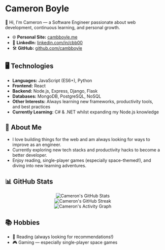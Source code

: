 # Cameron Boyle

👋 Hi, I'm Cameron — a Software Engineer passionate about web development, continuous learning, and personal growth.

- 🌐 **Personal Site:** [cambboyle.me](https://cambboyle.me)
- 💼 **LinkedIn:** [linkedin.com/in/cbb00](https://www.linkedin.com/in/cbb00/)
- 🛠️ **GitHub:** [github.com/cambboyle](https://github.com/cambboyle)

## 🖥️ Technologies

- **Languages:** JavaScript (ES6+), Python
- **Frontend:** React
- **Backend:** Node.js, Express, Django, Flask
- **Databases:** MongoDB, PostgreSQL, NoSQL
- **Other Interests:** Always learning new frameworks, productivity tools, and best practices
- **Currently Learning:** C# & .NET whilst expanding my Node.js knowledge

## 🚀 About Me

- I love building things for the web and am always looking for ways to improve as an engineer.
- Currently exploring new tech stacks and productivity hacks to become a better developer.
- Enjoy reading, single-player games (especially space-themed!), and diving into new learning adventures.

## 📊 GitHub Stats

<!-- GitHub Stats (dynamic badge) -->
<p align="center">
  <img src="https://github-readme-stats.vercel.app/api?username=cambboyle&show_icons=true&theme=radical" alt="Cameron's GitHub Stats" />
  <br/>
  <img src="https://streak-stats.demolab.com?user=cambboyle&theme=radical" alt="Cameron's GitHub Streak" />
  <br/>
  <img src="https://github-readme-activity-graph.vercel.app/graph?username=cambboyle&theme=radical" alt="Cameron's Activity Graph" />
</p>

## 📚 Hobbies

- 📖 Reading (always looking for recommendations!)
- 🎮 Gaming — especially single-player space games
